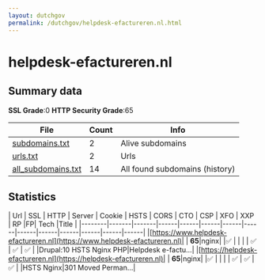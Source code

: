 ```yaml
---
layout: dutchgov
permalink: /dutchgov/helpdesk-efactureren.nl.html
---
```



# helpdesk-efactureren.nl
## Summary data


**SSL Grade**:0
**HTTP Security Grade**:65


| File       | Count | Info |
|------------|-------|------|
|[subdomains.txt](/data/helpdesk-efactureren.nl/subdomains.txt)|2|Alive subdomains|
|[urls.txt](/data/helpdesk-efactureren.nl/urls.txt)|2|Urls|
|[all_subdomains.txt](/data/helpdesk-efactureren.nl/all_subdomains.txt)|14|All found subdomains (history)|


## Statistics


| Url | SSL | HTTP | Server | Cookie | HSTS | CORS | CTO | CSP | XFO | XXP | RP |FP| Tech |Title |
|--------|-------|-------|------|------|------|------|------|------|------|------|------|------|------|
|[https://www.helpdesk-efactureren.nl](https://www.helpdesk-efactureren.nl)| | **65**|nginx| |:white_check_mark: | | | | :white_check_mark: | :white_check_mark: | :white_check_mark: | |Drupal:10 HSTS Nginx PHP|Helpdesk e-factu...|
|[https://helpdesk-efactureren.nl](https://helpdesk-efactureren.nl)| | **65**|nginx| |:white_check_mark: | | | | :white_check_mark: | :white_check_mark: | :white_check_mark: | |HSTS Nginx|301 Moved Perman...|